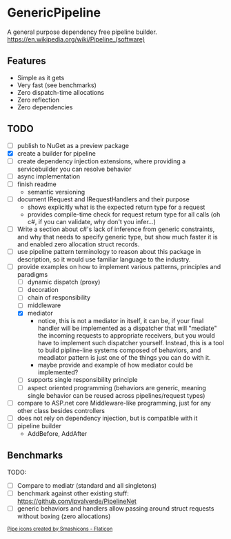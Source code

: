 # GenericPipeline

A general purpose dependency free pipeline builder.
https://en.wikipedia.org/wiki/Pipeline_(software)

## Features
- Simple as it gets
- Very fast (see benchmarks)
- Zero dispatch-time allocations
- Zero reflection
- Zero dependencies

## TODO
- [ ] publish to NuGet as a preview package 
- [x] create a builder for pipeline
- [ ] create dependency injection extensions, where providing a servicebuilder you can resolve behavior
- [ ] async implementation
- [ ] finish readme
    - semantic versioning
- [ ] document IRequest and IRequestHandlers and their purpose
    - shows explicitly what is the expected return type for a request
    - provides compile-time check for request return type for all calls (oh c#, if you can validate, why don't you infer...)
- [ ] Write a section about c#'s lack of inference from generic constraints, and why that needs to specify generic type, but show much faster it is and enabled zero allocation struct records.
- [ ] use pipeline pattern terminology to reason about this package in description, so it would use familiar language to the industry. 
- [ ] provide examples on how to implement various patterns, principles and paradigms
    - [ ] dynamic dispatch (proxy)
    - [ ] decoration
    - [ ] chain of responsibility
    - [ ] middleware 
    - [x] mediator
        - notice, this is not a mediator in itself, it can be, if your final handler will be implemented as a dispatcher that will "mediate" the incoming requests to appropriate receivers, but you would have to implement such dispatcher yourself. Instead, this is a tool to build pipline-line systems composed of behaviors, and meadiator pattern is just one of the things you can do with it.
        - maybe provide and example of how mediator could be implemented?
    - [ ] supports single responsibility principle
    - [ ] aspect oriented programming (behaviors are generic, meaning single behavior can be reused across pipelines/request types) 
- [ ] compare to ASP.net core Middleware-like programming, just for any other class besides controllers
- [ ] does not rely on dependency injection, but is compatible with it
- [ ] pipeline builder
    - AddBefore, AddAfter

## Benchmarks
TODO:
- [ ] Compare to mediatr (standard and all singletons)
- [ ] benchmark against other existing stuff: https://github.com/ipvalverde/PipelineNet
- [ ] generic behaviors and handlers allow passing around struct requests without boxing (zero allocations)

<sub>
<a href="https://www.flaticon.com/free-icons/pipe" title="pipe icons">Pipe icons created by Smashicons - Flaticon</a>
</sub>

